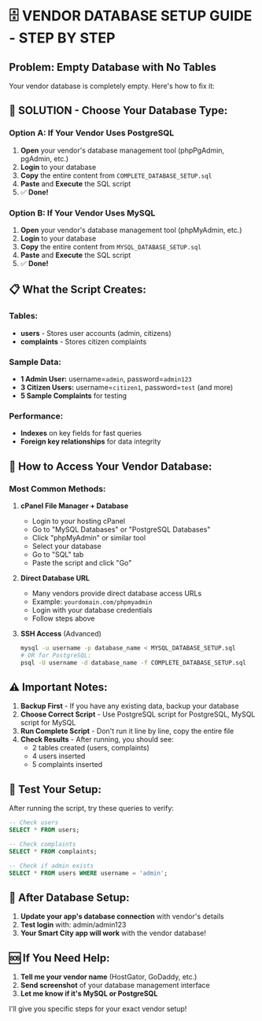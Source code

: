 # 🗄️ VENDOR DATABASE SETUP GUIDE - STEP BY STEP

## Problem: Empty Database with No Tables

Your vendor database is completely empty. Here's how to fix it:

## 🎯 SOLUTION - Choose Your Database Type:

### Option A: If Your Vendor Uses PostgreSQL
1. **Open** your vendor's database management tool (phpPgAdmin, pgAdmin, etc.)
2. **Login** to your database
3. **Copy** the entire content from `COMPLETE_DATABASE_SETUP.sql`
4. **Paste** and **Execute** the SQL script
5. ✅ **Done!**

### Option B: If Your Vendor Uses MySQL  
1. **Open** your vendor's database management tool (phpMyAdmin, etc.)
2. **Login** to your database
3. **Copy** the entire content from `MYSQL_DATABASE_SETUP.sql`
4. **Paste** and **Execute** the SQL script
5. ✅ **Done!**

## 📋 What the Script Creates:

### Tables:
- **users** - Stores user accounts (admin, citizens)
- **complaints** - Stores citizen complaints

### Sample Data:
- **1 Admin User:** username=`admin`, password=`admin123`
- **3 Citizen Users:** username=`citizen1`, password=`test` (and more)
- **5 Sample Complaints** for testing

### Performance:
- **Indexes** on key fields for fast queries
- **Foreign key relationships** for data integrity

## 🔧 How to Access Your Vendor Database:

### Most Common Methods:

1. **cPanel File Manager + Database**
   - Login to your hosting cPanel
   - Go to "MySQL Databases" or "PostgreSQL Databases"  
   - Click "phpMyAdmin" or similar tool
   - Select your database
   - Go to "SQL" tab
   - Paste the script and click "Go"

2. **Direct Database URL**
   - Many vendors provide direct database access URLs
   - Example: `yourdomain.com/phpmyadmin`
   - Login with your database credentials
   - Follow steps above

3. **SSH Access** (Advanced)
   ```bash
   mysql -u username -p database_name < MYSQL_DATABASE_SETUP.sql
   # OR for PostgreSQL:
   psql -U username -d database_name -f COMPLETE_DATABASE_SETUP.sql
   ```

## ⚠️ Important Notes:

1. **Backup First** - If you have any existing data, backup your database
2. **Choose Correct Script** - Use PostgreSQL script for PostgreSQL, MySQL script for MySQL
3. **Run Complete Script** - Don't run it line by line, copy the entire file
4. **Check Results** - After running, you should see:
   - 2 tables created (users, complaints)
   - 4 users inserted
   - 5 complaints inserted

## 🧪 Test Your Setup:

After running the script, try these queries to verify:

```sql
-- Check users
SELECT * FROM users;

-- Check complaints  
SELECT * FROM complaints;

-- Check if admin exists
SELECT * FROM users WHERE username = 'admin';
```

## 🎯 After Database Setup:

1. **Update your app's database connection** with vendor's details
2. **Test login** with: admin/admin123
3. **Your Smart City app will work** with the vendor database!

## 🆘 If You Need Help:

1. **Tell me your vendor name** (HostGator, GoDaddy, etc.)
2. **Send screenshot** of your database management interface
3. **Let me know if it's MySQL or PostgreSQL**

I'll give you specific steps for your exact vendor setup!